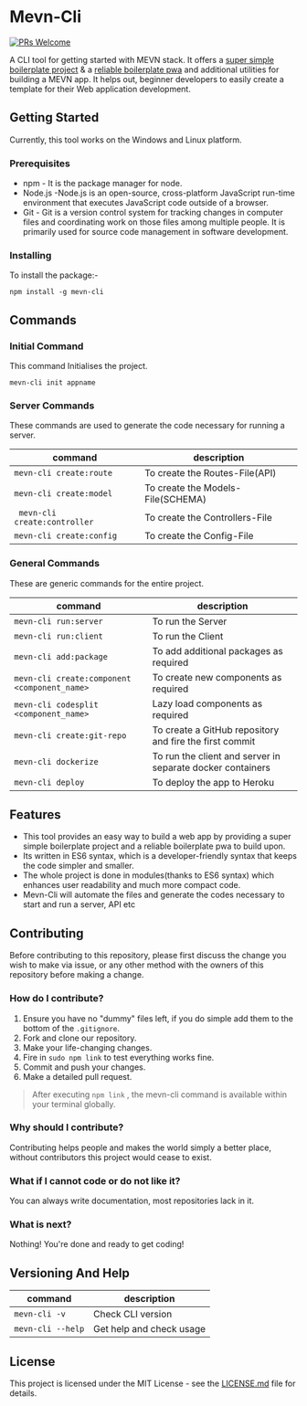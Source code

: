 # Mevn-Cli
[![PRs Welcome](https://img.shields.io/badge/PRs-welcome-brightgreen.svg?style=flat-square)](http://makeapullrequest.com)

A CLI tool for getting started with MEVN stack. It offers a [super simple boilerplate project](https://github.com/Madlabsinc/mevn-boilerplate) & a [reliable boilerplate pwa](https://github.com/MadlabsInc/mevn-pwa-boilerplate) and additional utilities for building a MEVN app. It helps out, beginner developers to easily create a template for their Web application development.

## Getting Started

 Currently, this tool works on the Windows and Linux platform.


### Prerequisites

- npm - It is the package manager for node.
- Node.js -Node.js is an open-source, cross-platform JavaScript run-time environment that executes JavaScript code outside of a browser.
- Git - Git is a version control system for tracking changes in computer files and coordinating work on those files among multiple people. It is primarily used for source code management in software development.

### Installing

To install the package:-
```
npm install -g mevn-cli
```

## Commands




### Initial Command

This command Initialises the project.

```
mevn-cli init appname
```

### Server Commands

These commands are used to generate the code necessary for running a server.

| command | description |
| ------- | ----------- |
|``` mevn-cli create:route ``` | To create the Routes-File(API) |
|``` mevn-cli create:model ``` | To create the Models-File(SCHEMA) |
|``` mevn-cli create:controller``` |  To create the Controllers-File |
| ```mevn-cli create:config ``` | To create the Config-File | 


### General Commands
 
 These are generic commands for the entire project.

| command | description |                                                                                                
| -------------- |  ---------------- |
| ```mevn-cli run:server``` | To run the Server |
| ```mevn-cli run:client``` | To run the Client |
| ```mevn-cli add:package``` | To add additional packages as required |
| ```mevn-cli create:component <component_name>``` | To create new components as required |
| ```mevn-cli codesplit <component_name>``` | Lazy load components as required |
| ```mevn-cli create:git-repo``` | To create a GitHub repository and fire the first commit |
| ```mevn-cli dockerize``` | To run the client and server in separate docker containers |
| ```mevn-cli deploy``` | To deploy the app to Heroku |

## Features

- This tool provides an easy way to build a web app by providing a super simple boilerplate project and a reliable boilerplate pwa to build upon.  
- Its written in ES6 syntax, which is a developer-friendly syntax that keeps the code simpler and smaller.
- The whole project is done in modules(thanks to ES6 syntax) which enhances user readability and much more compact code.  
- Mevn-Cli will automate the files and generate the codes necessary to start and run a server, API etc


## Contributing

Before contributing to this repository, please first discuss the change you wish to make via issue, or any other method with the owners of this repository before making a change. 

### How do I contribute?
1. Ensure you have no "dummy" files left, if you do simple add them to the bottom of the `.gitignore`.
2. Fork and clone our repository.
3. Make your life-changing changes.
4. Fire in ```sudo npm link``` to test everything works fine.
5. Commit and push your changes.
6. Make a detailed pull request.

> After executing ```npm link``` , the mevn-cli command is available within your terminal globally.

### Why should I contribute?
Contributing helps people and makes the world simply a better place, without contributors this project would cease to exist.

### What if I cannot code or do not like it?
You can always write documentation, most repositories lack in it.

### What is next?
Nothing! You're done and ready to get coding!


## Versioning And Help

| command | description
| --- | --- |
| ```mevn-cli -v``` | Check CLI version |
|``` mevn-cli --help ``` | Get help and check usage |

## License

This project is licensed under the MIT License - see the [LICENSE.md](LICENSE.md) file for details.
